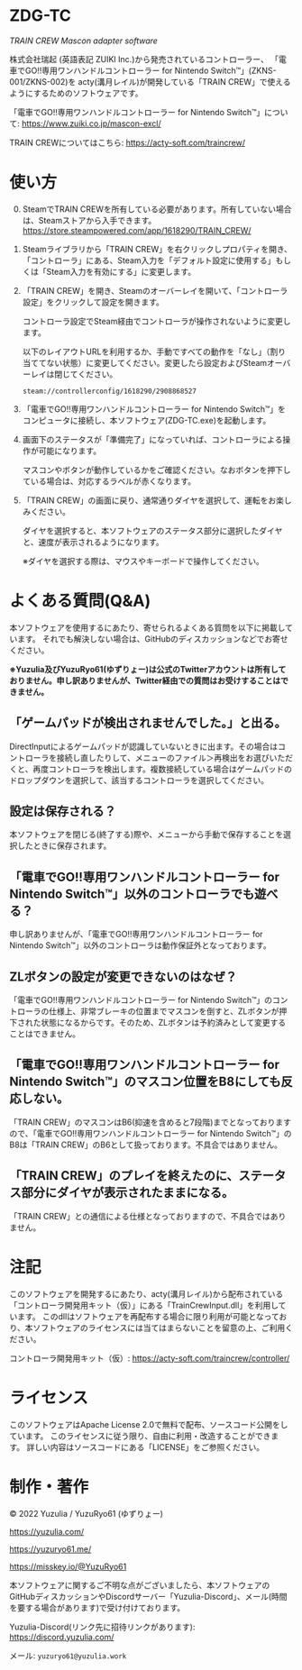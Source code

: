 # ZDG-TC

*TRAIN CREW Mascon adapter software*

株式会社瑞起 (英語表記 ZUIKI Inc.)から発売されているコントローラー、
「電車でGO!!専用ワンハンドルコントローラー for Nintendo Switch™」(ZKNS-001/ZKNS-002)を
acty(溝月レイル)が開発している「TRAIN CREW」で使えるようにするためのソフトウェアです。

「電車でGO!!専用ワンハンドルコントローラー for Nintendo Switch™」について:
https://www.zuiki.co.jp/mascon-excl/

TRAIN CREWについてはこちら:
https://acty-soft.com/traincrew/

# 使い方

0. SteamでTRAIN CREWを所有している必要があります。所有していない場合は、Steamストアから入手できます。
   https://store.steampowered.com/app/1618290/TRAIN_CREW/
1. Steamライブラリから「TRAIN CREW」を右クリックしプロパティを開き、「コントローラ」にある、Steam入力を「デフォルト設定に使用する」もしくは「Steam入力を有効にする」に変更します。
2. 「TRAIN CREW」を開き、Steamのオーバーレイを開いて、「コントローラ設定」をクリックして設定を開きます。

   コントローラ設定でSteam経由でコントローラが操作されないように変更します。
   
   以下のレイアウトURLを利用するか、手動ですべての動作を「なし」（割り当ててない状態）に変更してください。変更したら設定およびSteamオーバーレイは閉じてください。
   
   `steam://controllerconfig/1618290/2908868527`
3. 「電車でGO!!専用ワンハンドルコントローラー for Nintendo Switch™」をコンピュータに接続し、本ソフトウェア(ZDG-TC.exe)を起動します。
4. 画面下のステータスが「準備完了」になっていれば、コントローラによる操作が可能になります。
   
   マスコンやボタンが動作しているかをご確認ください。なおボタンを押下している場合は、対応するラベルが赤くなります。
5. 「TRAIN CREW」の画面に戻り、通常通りダイヤを選択して、運転をお楽しみください。

   ダイヤを選択すると、本ソフトウェアのステータス部分に選択したダイヤと、速度が表示されるようになります。
   
   ※ダイヤを選択する際は、マウスやキーボードで操作してください。

# よくある質問(Q&A)

本ソフトウェアを使用するにあたり、寄せられるよくある質問を以下に掲載しています。
それでも解決しない場合は、GitHubのディスカッションなどでお寄せください。

**※Yuzulia及びYuzuRyo61(ゆずりょー)は公式のTwitterアカウントは所有しておりません。申し訳ありませんが、Twitter経由での質問はお受けすることはできません。**

## 「ゲームパッドが検出されませんでした。」と出る。
DirectInputによるゲームパッドが認識していないときに出ます。その場合はコントローラを接続し直したりして、メニューのファイル＞再検出をお選びいただくと、再度コントローラを検出します。複数接続している場合はゲームパッドのドロップダウンを選択して、該当するコントローラを選択してください。

## 設定は保存される？
本ソフトウェアを閉じる(終了する)際や、メニューから手動で保存することを選択したときに保存されます。

## 「電車でGO!!専用ワンハンドルコントローラー for Nintendo Switch™」以外のコントローラでも遊べる？
申し訳ありませんが、「電車でGO!!専用ワンハンドルコントローラー for Nintendo Switch™」以外のコントローラは動作保証外となっております。

## ZLボタンの設定が変更できないのはなぜ？
「電車でGO!!専用ワンハンドルコントローラー for Nintendo Switch™」のコントローラの仕様上、非常ブレーキの位置までマスコンを倒すと、ZLボタンが押下された状態になるからです。そのため、ZLボタンは予約済みとして変更することはできません。

## 「電車でGO!!専用ワンハンドルコントローラー for Nintendo Switch™」のマスコン位置をB8にしても反応しない。
「TRAIN CREW」のマスコンはB6(抑速を含めると7段階)までとなっておりますので、「電車でGO!!専用ワンハンドルコントローラー for Nintendo Switch™」のB8は「TRAIN CREW」のB6として扱っております。不具合ではありません。

## 「TRAIN CREW」のプレイを終えたのに、ステータス部分にダイヤが表示されたままになる。
「TRAIN CREW」との通信による仕様となっておりますので、不具合ではありません。

# 注記
このソフトウェアを開発するにあたり、acty(溝月レイル)から配布されている「コントローラ開発用キット（仮）」にある「TrainCrewInput.dll」を利用しています。
このdllはソフトウェアを再配布する場合に限り利用が可能となっており、本ソフトウェアのライセンスには当てはまらないことを留意の上、ご利用ください。

コントローラ開発用キット（仮）:
https://acty-soft.com/traincrew/controller/

# ライセンス
このソフトウェアはApache License 2.0で無料で配布、ソースコード公開をしています。
このライセンスに従う限り、自由に利用・改造することができます。
詳しい内容はソースコードにある「LICENSE」をご参照ください。

# 制作・著作

&copy; 2022 Yuzulia / YuzuRyo61 (ゆずりょー)

https://yuzulia.com/

https://yuzuryo61.me/

https://misskey.io/@YuzuRyo61

本ソフトウェアに関するご不明な点がございましたら、本ソフトウェアのGitHubディスカッションやDiscordサーバー「Yuzulia-Discord」、メール(時間を要する場合があります)で受け付けております。

Yuzulia-Discord(リンク先に招待リンクがあります): https://discord.yuzulia.com/

メール: `yuzuryo61@yuzulia.work`

